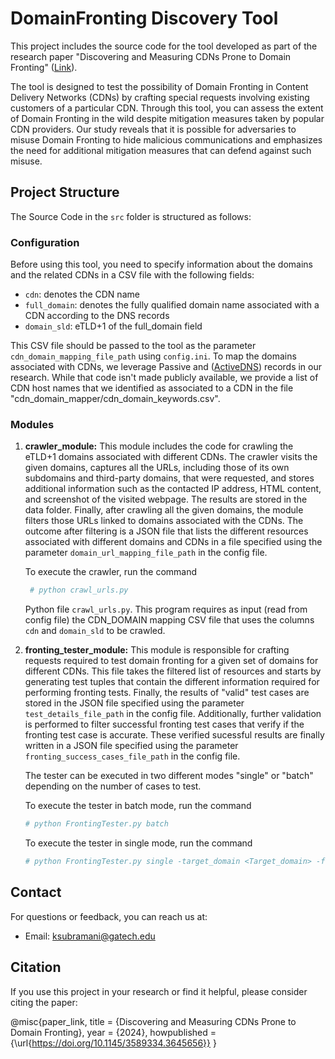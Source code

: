 # DomainFronting Discovery Tool

This project includes the source code for the tool developed as part of the research paper "Discovering and Measuring CDNs Prone to Domain Fronting" ([Link](https://doi.org/10.1145/3589334.3645656)).

The tool is designed to test the possibility of Domain Fronting in Content Delivery Networks (CDNs) by crafting special requests involving existing customers of a particular CDN. Through this tool, you can assess the extent of Domain Fronting in the wild despite mitigation measures taken by popular CDN providers. Our study reveals that it is possible for adversaries to misuse Domain Fronting to hide malicious communications and emphasizes the need for additional mitigation measures that can defend against such misuse.

## Project Structure

The Source Code in the `src` folder is structured as follows:

### Configuration

Before using this tool, you need to specify information about the domains and the related CDNs in a CSV file with the following fields:
- `cdn`: denotes the CDN name
- `full_domain`: denotes the fully qualified domain name associated with a CDN according to the DNS records
- `domain_sld`: eTLD+1 of the full_domain field

This CSV file should be passed to the tool as the parameter `cdn_domain_mapping_file_path` using `config.ini`. To map the domains associated with CDNs, we leverage Passive and ([ActiveDNS](http://www.activednsproject.org/)) records in our research. While that code isn't made publicly available, we provide a list of CDN host names that we identified as associated to a CDN in the file "cdn_domain_mapper/cdn_domain_keywords.csv".

### Modules

1. **crawler_module:**
   This module includes the code for crawling the eTLD+1 domains associated with different CDNs. The crawler visits the given domains, captures all the URLs, including those of its own subdomains and third-party domains, that were requested, and stores additional information such as the contacted IP address, HTML content, and screenshot of the visited webpage. The results are stored in the data folder. Finally, after crawling all the given domains, the module filters those URLs linked to domains associated with the CDNs. The outcome after filtering is a JSON file that lists the different resources associated with different domains and CDNs in a file specified using the parameter `domain_url_mapping_file_path` in the config file.
   
   To execute the crawler, run the command 

   ```python
    # python crawl_urls.py
    ```

    Python file `crawl_urls.py`. This program requires as input (read from config file) the CDN_DOMAIN mapping CSV file that uses the columns `cdn` and `domain_sld` to be crawled.

2. **fronting_tester_module:**
   This module is responsible for crafting requests required to test domain fronting for a given set of domains for different CDNs. This file takes the filtered list of resources and starts by generating test tuples that contain the different information required for performing fronting tests. Finally, the results of "valid" test cases are stored in the JSON file specified using the parameter `test_details_file_path` in the config file. Additionally, further validation is performed to filter successful fronting test cases that verify if the fronting test case is accurate. These verified sucessful results are finally written in a JSON file specified using the parameter `fronting_success_cases_file_path` in the config file. 

    The tester can be executed in two different modes "single" or "batch" depending on the number of cases to test. 

    To execute the tester in batch mode, run the command 

    ```python
    # python FrontingTester.py batch
    ```

    To execute the tester in single mode, run the command 

    ```python
    # python FrontingTester.py single -target_domain <Target_domain> -front_domain <Front_domain> -target_url <Target_Url> 

    ```
    
## Contact

For questions or feedback, you can reach us at:
- Email: [ksubramani@gatech.edu](mailto:ksubramani@gatech.edu)

## Citation

If you use this project in your research or find it helpful, please consider citing the paper:

@misc{paper_link,
title = {Discovering and Measuring CDNs Prone to Domain Fronting},
year = {2024},
howpublished = {\url{https://doi.org/10.1145/3589334.3645656}}
}